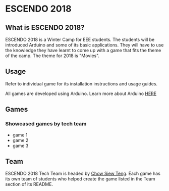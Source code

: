 # ESCENDO 2018

## What is ESCENDO 2018?
ESCENDO 2018 is a Winter Camp for EEE students. The students will be introduced Arduino and some of its basic applications. They will have to use the knowledge they have learnt to come up with a game that fits the theme of the camp. The theme for 2018 is "Movies".

## Usage
Refer to individual game for its installation instructions and usage guides.

All games are developed using Arduino. 
Learn more about Arduino [HERE](https://www.arduino.cc/en/Guide/HomePage)

## Games
### Showcased games by tech team
* game 1
* game 2
* game 3

## Team
ESCENDO 2018 Tech Team is headed by [Chow Siew Teng](https://github.com/siewteng).
Each game has its own team of students who helped create the game listed in the Team section of its README.

